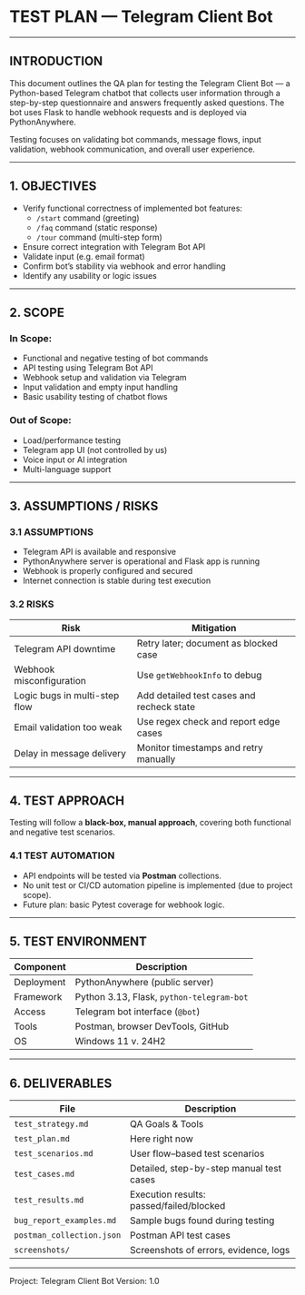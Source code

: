 #  TEST PLAN — Telegram Client Bot

---

## INTRODUCTION

This document outlines the QA plan for testing the Telegram Client Bot — a Python-based Telegram chatbot that collects user information through a step-by-step questionnaire and answers frequently asked questions. The bot uses Flask to handle webhook requests and is deployed via PythonAnywhere.

Testing focuses on validating bot commands, message flows, input validation, webhook communication, and overall user experience.

---

## 1. OBJECTIVES

- Verify functional correctness of implemented bot features:
  - `/start` command (greeting)
  - `/faq` command (static response)
  - `/tour` command (multi-step form)
- Ensure correct integration with Telegram Bot API
- Validate input (e.g. email format)
- Confirm bot’s stability via webhook and error handling
- Identify any usability or logic issues

---

## 2. SCOPE

### In Scope:
- Functional and negative testing of bot commands
- API testing using Telegram Bot API
- Webhook setup and validation via Telegram
- Input validation and empty input handling
- Basic usability testing of chatbot flows

### Out of Scope:
- Load/performance testing
- Telegram app UI (not controlled by us)
- Voice input or AI integration
- Multi-language support

---

## 3. ASSUMPTIONS / RISKS

### 3.1 ASSUMPTIONS

- Telegram API is available and responsive
- PythonAnywhere server is operational and Flask app is running
- Webhook is properly configured and secured
- Internet connection is stable during test execution

### 3.2 RISKS

| Risk                                  | Mitigation                               |
|---------------------------------------|-------------------------------------------|
| Telegram API downtime                 | Retry later; document as blocked case     |
| Webhook misconfiguration              | Use `getWebhookInfo` to debug             |
| Logic bugs in multi-step flow         | Add detailed test cases and recheck state |
| Email validation too weak             | Use regex check and report edge cases     |
| Delay in message delivery             | Monitor timestamps and retry manually     |

---

## 4. TEST APPROACH

Testing will follow a **black-box, manual approach**, covering both functional and negative test scenarios.

### 4.1 TEST AUTOMATION

- API endpoints will be tested via **Postman** collections.
- No unit test or CI/CD automation pipeline is implemented (due to project scope).
- Future plan: basic Pytest coverage for webhook logic.

---

## 5. TEST ENVIRONMENT

| Component  | Description                               |
| ---------- | ----------------------------------------- |
| Deployment | PythonAnywhere (public server)            |
| Framework  | Python 3.13, Flask, `python-telegram-bot` |
| Access     | Telegram bot interface (`@bot`)           |
| Tools      | Postman, browser DevTools, GitHub         |
| OS         | Windows 11 v. 24H2                        |

---

## 6. DELIVERABLES

| File                      | Description                              |
| ------------------------- | ---------------------------------------- |
| `test_strategy.md`        | QA Goals & Tools                         |
| `test_plan.md`            | Here right now                           |
| `test_scenarios.md`       | User flow–based test scenarios           |
| `test_cases.md`           | Detailed, step-by-step manual test cases |
| `test_results.md`         | Execution results: passed/failed/blocked |
| `bug_report_examples.md`  | Sample bugs found during testing         |
| `postman_collection.json` | Postman API test cases                   |
| `screenshots/`            | Screenshots of errors, evidence, logs    |

---

Project: Telegram Client Bot
Version: 1.0  
